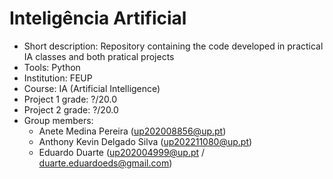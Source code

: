 # Inteligência Artificial
* Short description: Repository containing the code developed in practical IA classes and both pratical projects
* Tools: Python
* Institution: FEUP
* Course: IA (Artificial Intelligence)
* Project 1 grade: ?/20.0
* Project 2 grade: ?/20.0
* Group members: 
  * Anete Medina Pereira (up202008856@up.pt)
  * Anthony Kevin Delgado Silva (up202211080@up.pt)
  * Eduardo Duarte (up202004999@up.pt / duarte.eduardoeds@gmail.com)
